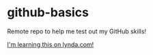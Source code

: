 # github-basics
Remote repo to help me test out my GitHub skills!

[I'm learning this on lynda.com!](http://www.lynda.com)

